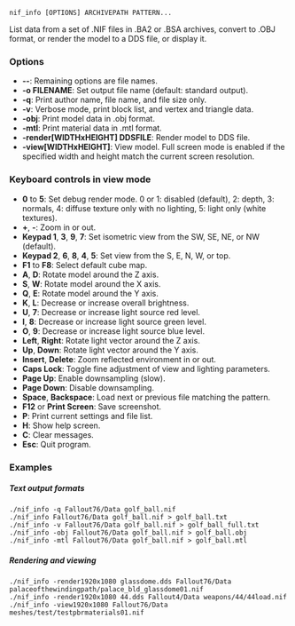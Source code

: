     nif_info [OPTIONS] ARCHIVEPATH PATTERN...

List data from a set of .NIF files in .BA2 or .BSA archives, convert to .OBJ format, or render the model to a DDS file, or display it.

### Options

* **--**: Remaining options are file names.
* **-o FILENAME**: Set output file name (default: standard output).
* **-q**: Print author name, file name, and file size only.
* **-v**: Verbose mode, print block list, and vertex and triangle data.
* **-obj**: Print model data in .obj format.
* **-mtl**: Print material data in .mtl format.
* **-render[WIDTHxHEIGHT] DDSFILE**: Render model to DDS file.
* **-view[WIDTHxHEIGHT]**: View model. Full screen mode is enabled if the specified width and height match the current screen resolution.

### Keyboard controls in view mode

* **0** to **5**: Set debug render mode. 0 or 1: disabled (default), 2: depth, 3: normals, 4: diffuse texture only with no lighting, 5: light only (white textures).
* **+**, **-**: Zoom in or out.
* **Keypad 1**, **3**, **9**, **7**: Set isometric view from the SW, SE, NE, or NW (default).
* **Keypad 2**, **6**, **8**, **4**, **5**: Set view from the S, E, N, W, or top.
* **F1** to **F8**: Select default cube map.
* **A**, **D**: Rotate model around the Z axis.
* **S**, **W**: Rotate model around the X axis.
* **Q**, **E**: Rotate model around the Y axis.
* **K**, **L**: Decrease or increase overall brightness.
* **U**, **7**: Decrease or increase light source red level.
* **I**, **8**: Decrease or increase light source green level.
* **O**, **9**: Decrease or increase light source blue level.
* **Left**, **Right**: Rotate light vector around the Z axis.
* **Up**, **Down**: Rotate light vector around the Y axis.
* **Insert**, **Delete**: Zoom reflected environment in or out.
* **Caps Lock**: Toggle fine adjustment of view and lighting parameters.
* **Page Up**: Enable downsampling (slow).
* **Page Down**: Disable downsampling.
* **Space**, **Backspace**: Load next or previous file matching the pattern.
* **F12** or **Print Screen**: Save screenshot.
* **P**: Print current settings and file list.
* **H**: Show help screen.
* **C**: Clear messages.
* **Esc**: Quit program.

### Examples

##### Text output formats

    ./nif_info -q Fallout76/Data golf_ball.nif
    ./nif_info Fallout76/Data golf_ball.nif > golf_ball.txt
    ./nif_info -v Fallout76/Data golf_ball.nif > golf_ball_full.txt
    ./nif_info -obj Fallout76/Data golf_ball.nif > golf_ball.obj
    ./nif_info -mtl Fallout76/Data golf_ball.nif > golf_ball.mtl

##### Rendering and viewing

    ./nif_info -render1920x1080 glassdome.dds Fallout76/Data palaceofthewindingpath/palace_bld_glassdome01.nif
    ./nif_info -render1920x1080 44.dds Fallout4/Data weapons/44/44load.nif
    ./nif_info -view1920x1080 Fallout76/Data meshes/test/testpbrmaterials01.nif

